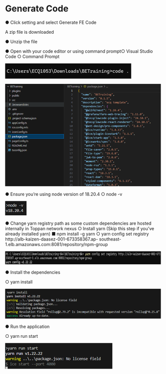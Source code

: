 # Generate Code

● Click setting and select Generate FE Code





A zip file is downloaded

● Unzip the file



● Open with your code editor or using command prompt○ Visual Studio Code 
○ Command Prompt







![Image Description](./images/image_82.png)



![Image Description](./images/image_83.png)

● Ensure you’re using node version of 18.20.4 
	○ node -v



![Image Description](./images/image_84.png)

● Change yarn registry path as some custom dependencies are hosted internally in 	Toppan network nexus 
		○ Install yarn (Skip this step if you’ve already installed yarn) 
				■ npm install -g yarn 
		○ yarn config set registry http://alb-kaizen-daasez-001-673358367.ap-			southeast-1.elb.amazonaws.com:8081/repository/npm-group



![Image Description](./images/image_85.png)





● Install the dependencies

○ yarn install



![Image Description](./images/image_86.png)

● Run the application

○ yarn run start



![Image Description](./images/image_87.png)





